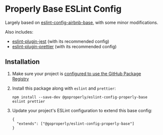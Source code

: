 # Properly Base ESLint Config

Largely based on [eslint-config-airbnb-base](https://github.com/airbnb/javascript/tree/master/packages/eslint-config-airbnb-base), with some minor modifications.

Also includes:
  - [eslint-plugin-jest](https://www.npmjs.com/package/eslint-plugin-jest) (with its recommended config)
  - [eslint-plugin-prettier](https://github.com/prettier/eslint-plugin-prettier) (with its recommended config)

## Installation

1. Make sure your project is [configured to use the GitHub Package Registry](https://help.github.com/en/github/managing-packages-with-github-packages/configuring-npm-for-use-with-github-packages#installing-a-package)
1. Install this package along with `eslint` and `prettier`:

    `npm install --save-dev @goproperly/eslint-config-properly-base eslint prettier`
1. Update your project's ESLint configuration to extend this base config:
    ```
    {
      "extends": ["@goproperly/eslint-config-properly-base"]
    }
    ```

